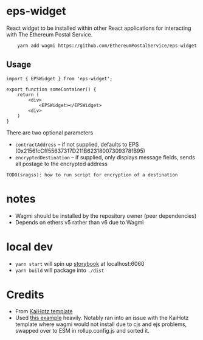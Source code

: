 # eps-widget
React widget to be installed within other React applications for interacting with The Ethereum Postal Service.

```sh
    yarn add wagmi https://github.com/EthereumPostalService/eps-widget 
```

## Usage
```tsx
import { EPSWidget } from 'eps-widget';

export function someContainer() {
    return (
        <div>
            <EPSWidget></EPSWidget>
        <div>
    )
}
```

There are two optional parameters
- `contractAddress` – if not supplied, defaults to EPS (0x2156fcCff55637317D211B62318007309378fB95)
- `encryptedDestination` – if supplied, only displays message fields, sends all postage to the encrypted address

`TODO(sragss): how to run script for encryption of a destination`

# notes
- Wagmi should be installed by the repository owner (peer dependencies)
- Depends on ethers v5 rather than v6 due to Wagmi

# local dev
- `yarn start` will spin up [storybook](https://storybook.js.org/) at localhost:6060
- `yarn build` will package into `./dist`

# Credits

- From [KaiHotz template](https://github.com/KaiHotz/react-rollup-boilerplate)
- Used [this example](https://github.com/family/connectkit/blob/main/packages/connectkit/rollup.config.dev.js) heavily. Notably ran into an issue with the KaiHotz template where wagmi would not install due to cjs and ejs problems, swapped over to ESM in rollup.config.js and sorted it.

